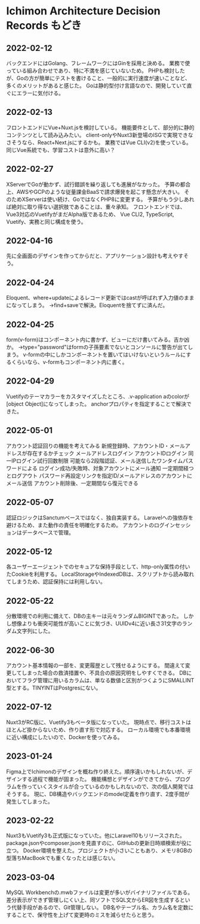 # Ichimon Architecture Decision Records もどき

## 2022-02-12
バックエンドにはGolang、フレームワークにはGinを採用と決める。
業務で使っている組み合わせであり、特に不満を感じていないため。
PHPも検討したが、Goの方が簡単にテストを書けること、一般的に実行速度が速いことなど、多くのメリットがあると感じた。
Goは静的型付け言語なので、開発していて直ぐにエラーに気付ける。

## 2022-02-13
フロントエンドにVue+Nuxt.jsを検討している。
機能要件として、部分的に静的コンテンツとして読み込みたい。
client-onlyやNuxt3新登場のISGで実現できなさそうなら、React+Next.jsにするかも。
業務ではVue CLI(v2)を使っている。同じVue系統でも、学習コストは意外に高い？

## 2022-02-27
XServerでGoが動かず、試行錯誤を繰り返しても進展がなかった。
予算の都合上、AWSやGCPのような従量課金BaaSで請求爆発を起こす懸念が大きい。
そのためXServerは使い続け、GoではなくPHP8に変更する。
予算がもう少しあれば絶対に取り得ない選択肢であることは、重々承知。
フロントエンドでは、Vue3対応のVuetifyがまだAlpha版であるため、
Vue CLI2, TypeScript, Vuetify、実務と同じ構成を使う。

## 2022-04-16
先に全画面のデザインを作ってからだと、アプリケーション設計も考えやすそう。

## 2022-04-24
Eloquent、where+updateによるレコード更新ではcastが呼ばれず入力値のままになってしまう。
→find+saveで解決。Eloquentを捨てずに済んだ。

## 2022-04-25
form(v-form)はコンポーネント内に書かず、ビューにだけ書いてみる。吉か凶か。
→type="password"はformの子孫要素でないとコンソールに警告が出てしまう。
v-formの中にしかコンポーネントを置いてはいけないというルールにするくらいなら、v-formもコンポーネント内に書く。

## 2022-04-29
Vuetifyのテーマカラーをカスタマイズしたところ、.v-application aのcolorが[object Object]になってしまった。
anchorプロパティを指定することで解決できた。

## 2022-05-01
アカウント認証回りの機能を考えてみる
新規登録時、アカウントID・メールアドレスが存在するかチェック
メールアドレスログイン
アカウントIDログイン
同一IPログイン試行回数制限
可能なら2段階認証、メール送信したワンタイムパスワードによる
ログイン成功/失敗時、対象アカウントにメール通知
一定期間経つとログアウト
パスワード再設定リンクを指定ID/メールアドレスのアカウントにメール送信
アカウント削除後、一定期間なら復元できる

## 2022-05-07
認証ロジックはSanctumベースではなく、独自実装する。
Laravelへの強依存を避けるため、また動作の責任を明確化するため。
アカウントのログインセッションはデータベースで管理。

## 2022-05-12
各ユーザーエージェントでのセキュアな保持手段として、http-only属性の付いたCookieを利用する。
LocalStorageやIndexedDBは、スクリプトから読み取れてしまうため、認証保持には利用しない。

## 2022-05-22
分散環境での利用に備えて、DBの主キーは元々ランダムBIGINTであった。
しかし想像よりも衝突可能性が高いことに気づき、UUIDv4に近い長さ31文字のランダム文字列にした。

## 2022-06-30
アカウント基本情報の一部を、変更履歴として残せるようにする。
間違えて変更してしまった場合の救済措置や、不具合の原因究明をしやすくできる。
DBにおいてフラグ管理に用いるカラムは、単なる数値と区別がつくようにSMALLINT型とする。TINYINTはPostgresにない。

## 2022-07-12
Nuxt3がRC版に、Vuetify3もベータ版になっていた。
現時点で、移行コストはほとんど掛からないため、作り直す形で対応する。
ローカル環境でも本番環境に近い構成にしたいので、Dockerを使ってみる。

## 2023-01-24
Figma上でIchimonのデザインを概ね作り終えた。順序違いかもしれないが、デザインする過程で機能が固まった。
機能構想とデザインができてから、プログラムを作っていくスタイルが合っているのかもしれないので、次の個人開発ではそうする。
現に、DB構造やバックエンドのmodel定義を作り直す、2度手間が発生してしまった。

## 2023-02-22
Nuxt3もVuetify3も正式版になっていた。他にLaravel10もリリースされた。
package.jsonやcomposer.jsonを見直すのに、GitHubの更新日時順検索が役に立つ。
Docker環境を整えた。プロジェクトが小さいこともあり、メモリ8GBの型落ちMacBookでも重くなったとは感じない。

## 2023-03-04
MySQL Workbenchの.mwbファイルは変更が多いがバイナリファイルである。
差分表示ができず管理しにくい上、同ソフトでSQL文からER図を生成するという代替手段があるので、Git管理しない。
DB名やテーブル名、カラム名を定数にすることで、保守性を上げて変更時のミスを減らせたらと思う。
